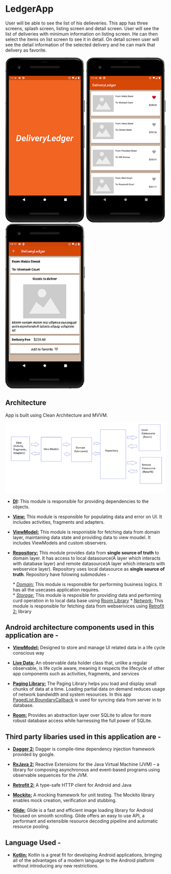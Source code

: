# LedgerApp

User will be able to see the list of his delieveries. This app has three screens, splash screen, listing screen and detail screen.
User will see the list of deliveries with minimum information on listing screen. He can then select the items on list screen to see it in detail. On detail screen user will see the detail information of the selected delivery and he can mark that delivery as favorite.

![Splash Screen](https://github.com/ishan007/LedgerApp/blob/master/app/sceenshots/splash-screen.png) ![List Screen](https://github.com/ishan007/LedgerApp/blob/master/app/sceenshots/list-screen.png) ![Detail Screen](https://github.com/ishan007/LedgerApp/blob/master/app/sceenshots/detail-screen.png)

## Architecture
App is built using Clean Architecture and MVVM.

![Architecture](https://github.com/ishan007/LedgerApp/blob/master/app/sceenshots/architecture.png)


* **[DI](https://github.com/ishan007/LedgerApp/tree/master/app/src/main/java/com/example/deliveryledger/di):** This module is responsible for providing dependencies to the objects.

* **[View:](https://github.com/ishan007/LedgerApp/tree/master/app/src/main/java/com/example/deliveryledger/view)** This module is responsible for populating data and error on UI. It includes activities, fragments and adapters.

* **[ViewModel:](https://github.com/ishan007/LedgerApp/tree/master/app/src/main/java/com/example/deliveryledger/viewmodel)** This module is responisble for fetching data from domain layer, maintaining data state and providing data to view moudel. It includes ViewModels and custom observers.
    
* **[Repository:](https://github.com/ishan007/LedgerApp/tree/master/app/src/main/java/com/example/deliveryledger/repository)** This module provides data from **single source of truth** to domain layer. It has access to local datasource(A layer which interacts with database layer) and remote datasource(A layer which interacts with webservice layer). Repository uses local datasource as **single source of truth**. 
Repository have folowing submodules -
            <p>* *[Domain:](https://github.com/ishan007/LedgerApp/tree/master/app/src/main/java/com/example/deliveryledger/repository/domain)* This module is responsible for performing business logics. It has all the usecases application requires.  
            * *[Storage:](https://github.com/ishan007/LedgerApp/tree/master/app/src/main/java/com/example/deliveryledger/repository/storage)* This module is resposible for providing data and performing curd operation in to local data base using [Room Library](https://developer.android.com/training/data-storage/room/index.html)
            * *[Network:](https://github.com/ishan007/LedgerApp/tree/master/app/src/main/java/com/example/deliveryledger/repository/network)* This module is responsible for fetching data from webserivices using [Retrofit 2:](https://square.github.io/retrofit/) library



## Android architecture components used in this application are - 

* **[ViewModel:](https://developer.android.com/reference/android/arch/lifecycle/ViewModel.html)** Designed to store and manage UI related data in a life cycle conscious way

* **[Live Data:](https://developer.android.com/reference/android/arch/lifecycle/LiveData.html)** An observable data holder class that, unlike a regular observable, is life cycle aware, meaning it respects the lifecycle of other app components such as activities, fragments, and services

* **[Paging Library:](https://developer.android.com/topic/libraries/architecture/paging)** The Paging Library helps you load and display small chunks of data at a time. Loading partial data on demand reduces usage of network bandwidth and system resources. In this app [PagedList.BoundaryCallback](https://developer.android.com/reference/android/arch/paging/PagedList.BoundaryCallback) is used for syncing data from server in to database.

* **[Room:](https://developer.android.com/training/data-storage/room/index.html)** Provides an abstraction layer over SQLite to allow for more robust database access while harnessing the full power of SQLite.


## Third party libaries used in this application are -

* **[Dagger 2:](https://dagger.dev/tutorial/)** Dagger is compile-time dependency injection framework provided by google.

* **[RxJava 2:](https://github.com/ReactiveX/RxJava/wiki)**  Reactive Extensions for the Java Virtual Machine (JVM) – a library for composing asynchronous and event-based programs using observable sequences for the JVM.

* **[Retrofit 2:](https://square.github.io/retrofit/)** A type-safe HTTP client for Android and Java  

* **[Mockito:](https://javadoc.io/static/org.mockito/mockito-core/2.9.0/org/mockito/Mockito.html)** A mocking framework for unit testing. The Mockito library enables mock creation, verification and stubbing.

* **[Glide:](https://bumptech.github.io/glide/)** Glide is a fast and efficient image loading library for Android focused on smooth scrolling. Glide offers an easy to use API, a performant and extensible resource decoding pipeline and automatic resource pooling.

## Language Used - 

* **[Kotlin:](https://kotlinlang.org/docs/reference/)** Kotlin is a great fit for developing Android applications, bringing all of the advantages of a modern language to the Android platform without introducing any new restrictions.


